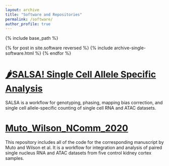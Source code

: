```yaml
---
layout: archive
title: "Software and Repositories"
permalink: /software/
author_profile: true
---
```


{% include base_path %}

{% for post in site.software reversed %}
  {% include archive-single-software.html %}
{% endfor %}


# [**🌶️SALSA! Single Cell Allele Specific Analysis**](https://github.com/p4rkerw/SALSA) <br>
SALSA is a workflow for genotyping, phasing, mapping bias correction, and single cell allele-specific counting of single cell RNA and ATAC datasets.


# [**Muto_Wilson_NComm_2020**](https://github.com/p4rkerw/Muto_Wilson_NComm_2020) <br>
This repository includes all of the code for the corresponding manuscript by Muto and Wilson et al. It is a workflow for integration and analysis of paired single nucleus RNA and ATAC datasets from five control kidney cortex samples.

